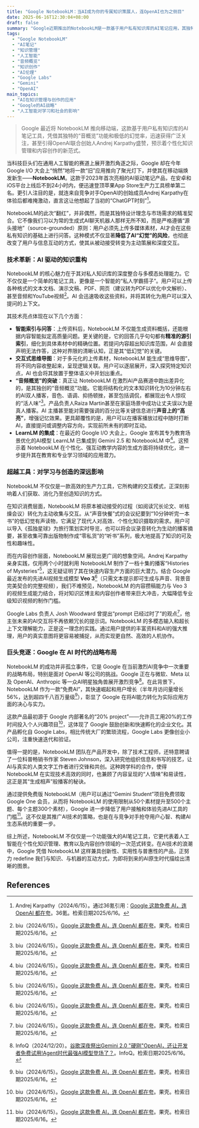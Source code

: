 ```yaml
---
title: "Google NotebookLM：当AI成为你的专属知识策展人，连OpenAI也为之侧目"
date: 2025-06-16T12:30:04+08:00
draft: false
summary: "Google近期推出的NotebookLM是一款基于用户私有知识库的AI笔记应用，其独特的“源头接地”特性和创新的“音频概览”功能，大幅降低了AI幻觉并提升了知识交互体验，甚至获得OpenAI创始成员Andrej Karpathy的高度评价。这款工具不仅改变了个人知识管理和内容消费模式，也预示着AI在个性化学习和内容创作领域的深远影响，成为Google在AI军备竞赛中对抗OpenAI的重要战略部署。"
tags: 
  - "Google NotebookLM"
  - "AI笔记"
  - "知识管理"
  - "人工智能"
  - "音频概览"
  - "知识创作"
  - "AI伦理"
  - "Google Labs"
  - "Gemini"
  - "OpenAI"
main_topics: 
  - "AI在知识管理与创作的应用"
  - "Google的AI战略"
  - "人工智能对学习和社会的影响"
---
```


> Google 最近将 NotebookLM 推向移动端，这款基于用户私有知识库的AI笔记工具，凭借其独特的“音概览”功能和极低的幻觉率，迅速获得广泛关注，甚至引得OpenAI联合创始人Andrej Karpathy盛赞，预示着个性化知识管理和内容创作的新范式。 

当科技巨头们在通用人工智能的赛道上展开激烈角逐之际，Google 却在今年 Google I/O 大会上“悄然”地将一款“旧”应用推向了聚光灯下，并使其在移动端焕发新生——**NotebookLM**。这款于2023年首次亮相的AI驱动笔记产品，在安卓和iOS平台上线后不到24小时内，便迅速登顶苹果App Store生产力工具榜单第二名。更引人注目的是，就连来自竞争对手OpenAI的创始成员Andrej Karpathy在体验后都难掩激动，直言这让他想起了当初的“ChatGPT时刻”[^1]。

NotebookLM的此次“翻红”，并非偶然，而是其独特设计理念与市场需求的精准契合。它不像我们习以为常的生成式AI聊天机器人那样无所不知，而是严格遵循“源头接地”（source-grounded）原则：用户必须先上传多媒体素材，AI才会在这些私有知识的基础上进行问答。这种模式不仅显著**降低了AI“幻觉”的风险**，也彻底改变了用户与信息互动的方式，使其从被动接受转变为主动策展和深度交互。

### 技术革新：AI 驱动的知识重构

NotebookLM 的核心魅力在于其对私人知识库的深度整合与多模态处理能力。它不仅仅是一个简单的笔记工具，更像是一个智能的“私人学霸搭子”。用户可以上传各种格式的文本文档、演示文稿、PDF、网页（建议转为PDF以优化中文解析）、甚至音频和YouTube视频[^2]。AI 会迅速吸收这些资料，并将其转化为用户可以深入提问的上下文。

其技术亮点体现在以下几个方面：

*   **智能索引与问答**：上传资料后，NotebookLM 不仅能生成资料概括，还能根据内容智能拟定高质量问题。更关键的是，它的回答几乎句句都有**精准的源引索引**，细化到具体素材中的精确位置。若提问内容超出知识库范围，AI 会直接声明无法作答，这种对界限的清晰认知，正是其“低幻觉”的关键。
*   **交互式思维导图**：对于多元化的上传素材，NotebookLM 能生成“思维导图”，将不同内容收整起来，呈现逻辑关联。用户可以逐层展开，深入探究特定知识点，AI 也会将其放置于整体语义中并划出重点。
*   **“音频概览”的突破**：真正让 NotebookLM 在激烈AI产品赛道中跑出差异化的，是其独创的“音频概览”功能。它能将结构化的文本知识转化为10分钟左右的AI双人播客，音色、语调、抑扬顿挫，甚至包括调侃，都展现出令人惊叹的“活人味”[^2]。产品负责人Raiza Martin甚至在家庭场景中成功让丈夫误以为是真人播客。AI 主播甚至能对需要强调的百分比等关键信息进行**声音上的“高亮”**，增强记忆效果。更具颠覆性的是，用户可以在播客播放过程中随时打断AI，直接提问或调整内容方向，实现前所未有的即时互动。
*   **LearnLM 的集成**：在最近的 Google I/O 大会上，Google 宣布其专为教育场景优化的AI模型 LearnLM 已集成到 Gemini 2.5 和 NotebookLM 中[^2]。这预示着 NotebookLM 在个性化、强互动教学内容的生成方面将持续优化，进一步提升其在教育和专业学习领域的应用潜力。

### 超越工具：对学习与创造的深远影响

NotebookLM 不仅仅是一款高效的生产力工具，它所构建的交互模式，正深刻影响着人们获取、消化乃至创造知识的方式。

在知识消费层面，NotebookLM 将原本被动接受的过程（如阅读冗长论文、听枯燥会议）转化为主动收集与交互。从“声音快餐”式的会议纪要到“10分钟听完一本书”的低幻觉有声读物，它满足了现代人对高效、个性化知识摄取的需求。用户可以导入《孤独星球》为旅行策划实时导览，也可以将会议录音转化为生动的播客摘要，甚至收集可靠出版物制作成“零私货”的“听书”系列，极大地提高了知识的可及性和趣味性。

而在内容创作层面，NotebookLM 展现出更广阔的想象空间。Andrej Karpathy 亲身实践，仅用两个小时就利用 NotebookLM 制作了一档十集的播客“Histories of Mysteries”[^2]，这无疑证明了其在快速内容生产方面的巨大潜力。结合 Google 最近发布的先进AI视频生成模型 **Veo 3**[^2]（只需文本提示即可生成与声音、背景音完美契合的完整视频），我们不难预见，NotebookLM 的内容攒稿能力与 Veo 3 的视频生成能力结合，将对知识区博主和内容创作者带来巨大冲击，大幅降低专业级知识视频的制作门槛。

Google Labs 负责人 Josh Woodward 曾提出“prompt 已经过时了”的观点[^2]，他主张未来的AI交互将不再依赖冗长的提示词。NotebookLM 的多模态输入和超长上下文理解能力，正是这一理念的实践。通过用户提供的丰富资料和AI的强大推理，用户的真实意图将更容易被捕捉，从而实现更自然、高效的人机协作。

### 巨头竞逐：Google 在 AI 时代的战略布局

NotebookLM 的成功并非孤立事件，它是 Google 在当前激烈AI竞争中一次重要的战略布局，特别是面对 OpenAI 等公司的挑战。Google 正在与微软、Meta 以及 OpenAI、Anthropic 等一众AI明星独角兽展开激烈竞争[^3]。在此背景下，NotebookLM 作为一款“免费AI”，其快速崛起和用户增长（半年月访问量增长56%，达到超四千八百万量级[^2]），彰显了 Google 在将AI能力转化为实际应用方面的决心与实力。

这款产品最初源于 Google 内部著名的“20% project”——允许员工用20%的工作时间投入个人兴趣项目[^2]，这体现了 Google 鼓励创新和快速孵化的企业文化。其产品孵化自 Google Labs，相比传统大厂的繁琐流程，Google Labs 更像创业小公司，注重快速迭代和验证。

值得一提的是，NotebookLM 团队在产品开发中，除了技术工程师，还特意聘请了一位科普畅销书作家 Steven Johnson，深入研究他组织信息和书写的技艺，让AI与真实的人类文字工作者进行交锋和共创。这种跨学科的合作，使得 NotebookLM 在实现技术高效的同时，也兼顾了内容呈现的“人情味”和易读性，这正是其“生成相声”般播客的秘诀。

通过提供免费版 NotebookLM（用户可以通过“Gemini Student”项目免费领取 Google One 会员，从而将 NotebookLM 的使用限制从50个素材提升至500个主题、每个主题300个素材），Google 进一步降低了用户接触和体验先进AI工具的门槛[^2]。这不仅是其推广AI技术的策略，也是在与竞争对手抢夺用户心智、构建AI生态系统的重要一步。

综上所述，NotebookLM 不仅仅是一个功能强大的AI笔记工具，它更代表着人工智能在个性化知识管理、教育以及内容创作领域的一次范式转变。在AI技术的浪潮中，Google 凭借 NotebookLM 这样兼具创新性、实用性与普惠性的产品，正努力 redefine 我们与知识、与机器的互动方式，为即将到来的AI原生时代描绘出清晰的图景。

## References

[^1]: Andrej Karpathy（2024/6/15）。通过36氪引用：[Google 这款免费 AI，连 OpenAI 都在夸](https://36kr.com/p/3337702744959236)。36氪。检索日期2025/6/16。
[^2]: biu（2024/6/15）。[Google 这款免费 AI，连 OpenAI 都在夸](https://mp.weixin.qq.com/s?__biz=MTg1MjI3MzY2MQ==&mid=2652315241&idx=1&sn=619a05b557a7e027fe7451c883c86b4f&chksm=5c31e3e4db5f2976b4f9e04e81535fbf7649b8eba5ab10981f779c0c9544c20418aa2f669dd9&scene=0&xtrack=2#rd)。果壳。检索日期2025/6/16。
[^3]: InfoQ（2024/12/20）。[谷歌深夜祭出Gemini 2.0 \"硬刚\"OpenAI，还让开发者免费试用!Agent时代最强AI模型登场了？](https://www.infoq.cn/article/lYKPuzwgOPaWLRlb8ZHS)。InfoQ。检索日期2025/6/16。
